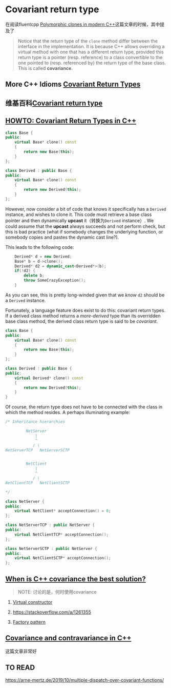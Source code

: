 # Covariant return type

在阅读fluentcpp [Polymorphic clones in modern C++](https://www.fluentcpp.com/2017/09/08/make-polymorphic-copy-modern-cpp/)这篇文章的时候，其中提及了

> Notice that the return type of the `clone` method differ between the interface in the implementation. It is because C++ allows overriding a virtual method with one that has a different return type, provided this return type is a pointer (resp. reference) to a class convertible to the one pointed to (resp. referenced by) the return type of the base class. This is called **covariance**.

## More C++ Idioms [Covariant Return Types](https://en.wikibooks.org/wiki/More_C%2B%2B_Idioms/Covariant_Return_Types)



## 维基百科[Covariant return type](https://en.wikipedia.org/wiki/Covariant_return_type)



## [HOWTO: Covariant Return Types in C++](https://www.lwithers.me.uk/articles/covariant.html)

```c++
class Base {
public:
    virtual Base* clone() const
    {
        return new Base(this);
    }
};

class Derived : public Base {
public:
    virtual Base* clone() const
    {
        return new Derived(this);
    }
};
```

However, now consider a bit of code that knows it specifically has a `Derived` instance, and wishes to clone it. This code must retrieve a base class pointer and then dynamically **upcast** it（转换为`Derived` instance）. We could assume that the **upcast** always succeeds and not perform check, but this is bad practice (what if somebody changes the underlying function, or somebody copies and pastes the dynamic cast line?).

This leads to the following code:

```c++
    Derived* d = new Derived;
    Base* b = d->clone();
    Derived* d2 = dynamic_cast<Derived*>(b);
    if(!d2) {
        delete b;
        throw SomeCrazyException();
    }
```

As you can see, this is pretty long-winded given that we _know_ `d2` should be a `Derived` instance.



Fortunately, a language feature does exist to do this: covariant return types. If a derived class method returns a *more-derived* type than its overridden base class method, the derived class return type is said to be *covariant*.

```c++
class Base {
public:
    virtual Base* clone() const
    {
        return new Base(this);
    }
};

class Derived : public Base {
public:
    virtual Derived* clone() const
    {
        return new Derived(this);
    }
}
```

Of course, the return type does not have to be connected with the class in which the method resides. A perhaps illuminating example:

```c++
/* Inheritance hierarchies

         NetServer
             |
             ^
            / \
NetServerTCP   NetServerSCTP


         NetClient
             |
             ^
            / \
NetClientTCP   NetClientSCTP

*/

class NetServer {
public:
    virtual NetClient* acceptConnection() = 0;
};

class NetServerTCP : public NetServer {
public:
    virtual NetClientTCP* acceptConnection();
};

class NetServerSCTP : public NetServer {
public:
    virtual NetClientSCTP* acceptConnection();
};
```



## [When is C++ covariance the best solution?](https://stackoverflow.com/questions/1260757/when-is-c-covariance-the-best-solution)

> NOTE: 讨论的是，何时使用covariance

1. [Virtual constructor](https://stackoverflow.com/a/1260785)

2. https://stackoverflow.com/a/1261355
3. [Factory pattern](https://stackoverflow.com/a/1260934)



## [Covariance and contravariance in C++](https://quuxplusone.github.io/blog/2019/01/20/covariance-and-contravariance/)

这篇文章非常好



## TO READ

https://arne-mertz.de/2019/10/multiple-dispatch-over-covariant-functions/